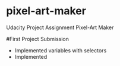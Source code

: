 # pixel-art-maker
Udacity Project Assignment Pixel-Art Maker

#First Project Submission
- Implemented variables with selectors
- Implemented 

